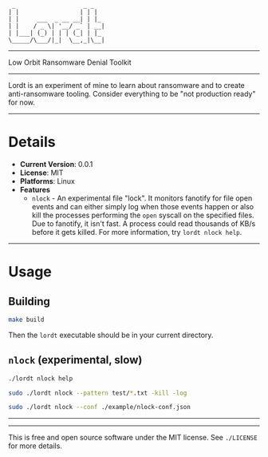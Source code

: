 ```
 _                   _ _   
| |                 | | |  
| |     ___  _ __ __| | |_
| |    / _ \| '__/ _` | __|
| |___| (_) | | | (_| | |_
\_____/\___/|_|  \__,_|\__|
```

---

Low Orbit Ransomware Denial Toolkit

---

Lordt is an experiment of mine to learn about ransomware and to create anti-ransomware tooling. Consider everything to be "not production ready" for now.

---

# Details

* **Current Version**: 0.0.1
* **License**: MIT
* **Platforms**: Linux
* **Features**
  * `nlock` - An experimental file "lock". It monitors fanotify for file open events and can either simply log when those events happen or also kill the processes performing the `open` syscall on the specified files. Due to fanotify, it isn't fast. A process could read thousands of KB/s before it gets killed. For more information, try `lordt nlock help`.

---

# Usage

## Building

```bash
make build
```

Then the `lordt` executable should be in your current directory.

## `nlock` (experimental, slow)

```bash
./lordt nlock help
```

```bash
sudo ./lordt nlock --pattern test/*.txt -kill -log
```

```bash
sudo ./lordt nlock --conf ./example/nlock-conf.json
```
---



---

This is free and open source software under the MIT license. See `./LICENSE` for more details.